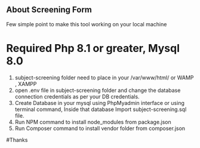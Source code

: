 
## About Screening Form
Few simple point to make this tool working on your local machine


# Required Php 8.1 or greater, Mysql 8.0

1. subject-screening folder need to place in your /var/www/html/ or WAMP , XAMPP
2. open .env file in subject-screening folder and change the database connection credentials as per your DB credentials.
3. Create Database in your mysql using PhpMyadmin interface or using terminal command, Inside that database Import subject-screening.sql file.
4. Run NPM command to install node_modules from package.json
5. Run Composer command to install vendor folder from composer.json


#Thanks  
